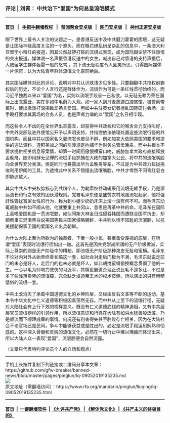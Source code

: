 ### 评论 | 刘青： 中共治下“爱国”为何总呈流氓模式
------------------------

#### [首页](https://github.com/gfw-breaker/banned-news/blob/master/README.md) &nbsp;&nbsp;|&nbsp;&nbsp; [手把手翻墙教程](https://github.com/gfw-breaker/guides/wiki) &nbsp;&nbsp;|&nbsp;&nbsp; [禁闻聚合安卓版](https://github.com/gfw-breaker/bn-android) &nbsp;&nbsp;|&nbsp;&nbsp; [网门安卓版](https://github.com/oGate2/oGate) &nbsp;&nbsp;|&nbsp;&nbsp; [神州正道安卓版](https://github.com/SzzdOgate/update) 



<div id="storytext">
 <div>
  <div class="slot_header">
  </div>
 </div>
 <p>
  眼下世界上最令人关注的议题之一，是香港反送中及中共磨刀霍霍的困境，这无疑是让国际神经高度关注的一个源头。而在眼花缭乱纷呈杂乱的信息中，一条澳大利亚留学小粉红的报道，因其公然敲锣打鼓的流氓式表现，成为国际舆论禁不住惊愕的突出报道。媒体说一名声援香港反送中的女生，喊出自己对香港的支持声援后，大陆留学生群体轰雷一般的怒骂 ，其下流无耻程度令人匪夷所思，引得国际媒体一片惊愕，认为大陆青年群体流氓文化空前绝后。
  <br/>
  <br/>
  其实国际媒体对此的评论，说明对中共认识肤浅少见多怪。只要翻翻中共抢权前霸权后的历史，不论个人言行还是群体作为，流氓作为可是一条红线贯彻始终的。而习近平独裁以来以“爱国”为名，实则以流氓手段呈一己私欲，以无耻无赖为荣在国际上出乖露丑，实在多如牛毛蔚为大观。如一家人到丹麦旅游白蹭旅馆，被警察带离时，使出撒泼打滚招数却扬言爱国。再如中共驻英女记者搅乱国际研讨会场，出手殴打要求其离场的会务人员，也是声嘶力竭的以“爱国”之名丑相毕现。
  <br/>
  <br/>
  而这些令人不齿的在全世界出乖露丑，却获得中共政权和它的喉舌全力支持叫好，中共外交部及驻外使馆公开予以声明支持，并指控依法依理处置这些流氓行径的外国机构。而且中共以国家名义耍流氓也屡见不鲜，例如加拿大依照美国的要求和提供的违法资料，遵照美加之间的引渡规定拘捕华为财务总管孟晚舟。而中共根本不要求提供相关信息等案情，却第一时间用傲慢横蛮口吻，威胁加拿大政府直接释放孟晚舟，随即用肆无忌惮的流氓手段抓捕在大陆的加拿大公民，将中共的流氓嘴脸向全世界充分表演。但是同时也暴露出华为孟晚舟等辈，不过是为中共效力拉拢挑唆利用伊朗的工具，为遮掩此中关系不惜摆出流氓嘴脸，中共才悍然不问青红皂白即胁迫放人。
  <br/>
  <br/>
  其实中共从中央权势核心到共粉个人，为勒索权益动辄采用流氓无赖手段，乃是源远流长和行之有效的团伙潜规则。党酋毛泽东便是盛赞农村地痞流氓起家，他将强奸性骚扰富家女性的行为，称为到小姐少奶奶牙床上滚一滚有何不可。而毛泽东动辄威胁中共如不顺从他，他就要重上井冈山，意思是再革中共的命。毛泽东在国际上高唱爱国也是一贯流氓腔，如伙同斯大林金日成侵吞韩国而遭联合国军抗击，却颠倒事实混淆黑白说美国等民主国家侵略朝鲜，中共则以恬不知耻的流氓腔，以抗美援朝保家卫国的爱国名义出兵朝鲜。
  <br/>
  <br/>
  为什么大陆上至为所欲为的独裁者，下至一般小民，甚至备受蔑视的底层，在所谓“爱国”表现时流氓行径如出一辙。这首先是因共党崇尚所谓的无产阶级做派，实际上尊崇的则是无产阶级中的糟粕，即流氓无产阶级那种泼皮无耻和蛮横。毛泽东不论对内对外从始至终善长搞这一套，如社会对走后门极为不满，毛泽东就说走前门的未必是好人，走后门的也未必就是坏人，如此胡搅蛮缠偷换概念贯彻了他的一生。一心以毛为师竭力效仿的习近平，其横蛮霸道歪理正说比毛不遑多让，不过是多了些浅薄卖弄的流氓腔，完全缺乏浸透帝王术的权术伎俩，所以演出的只有粗糙低俗的流氓一套。
  <br/>
  <br/>
  中共土改消灭了承载中国道德文化的乡绅阶层，又经由反右文革等不断的运动，基本令中华文化中仁义道德等积极因素荡然无存。而中共从上至下的流氓行径，无疑对大陆社会有上行下效的榜样意义。既没有仁义道德底线的精神遏阻，又有中共层层官员流氓榜样的引领作用，所以流氓意识和行径在大陆有如洪水猛兽般泛滥，乃是顺流而下顺理成章的事情。何况还有利害得失甚至胜败存亡相关，因为在大陆社会不论官场还是民间，争斗中能够获益或是胜出的，必定是流氓手段运用娴熟和彻底的。这种深入骨髓和灵魂的流氓文化，必然在一切行止中难以掩藏而体现出来，所以大陆人众一表现“爱国”，流氓腔便会自然流露。
 </p>
 <p>
  （文章只代表特约评论员个人的立场和观点）
 </p>
</div>

<hr/>
手机上长按并复制下列链接或二维码分享本文章：<br/>
https://github.com/gfw-breaker/banned-news/blob/master/pages/pinglun/lq-09052019135235.md <br/>
<a href='https://github.com/gfw-breaker/banned-news/blob/master/pages/pinglun/lq-09052019135235.md'><img src='https://github.com/gfw-breaker/banned-news/blob/master/pages/pinglun/lq-09052019135235.md.png'/></a> <br/>
原文地址（需翻墙访问）：https://www.rfa.org/mandarin/pinglun/liuqing/lq-09052019135235.html


------------------------
#### [首页](https://github.com/gfw-breaker/banned-news/blob/master/README.md) &nbsp;|&nbsp; [一键翻墙软件](https://github.com/gfw-breaker/nogfw/blob/master/README.md) &nbsp;| [《九评共产党》](https://github.com/gfw-breaker/9ping.md/blob/master/README.md#九评之一评共产党是什么) | [《解体党文化》](https://github.com/gfw-breaker/jtdwh.md/blob/master/README.md) | [《共产主义的终极目的》](https://github.com/gfw-breaker/gczydzjmd.md/blob/master/README.md)


<img src='http://gfw-breaker.win/banned-news/pages/pinglun/lq-09052019135235.md' width='0px' height='0px'/>
